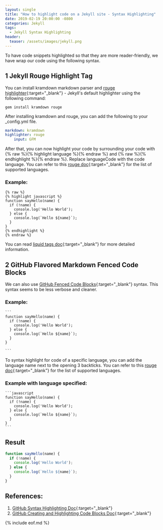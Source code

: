 ```yaml
---
layout: single
title: "How to highlight code on a Jekyll site - Syntax Highlighting"
date: 2019-02-19 20:00:00 -0800
categories: Jekyll
tags:
  - Jekyll Syntax Highlighting
header: 
  teaser: /assets/images/jekyll.png
---
```

To have code snippets highlighted so that they are more reader-friendly, we have wrap our code using the following syntax.

## 1 Jekyll Rouge Highlight Tag
You can install kramdown markdown parser and [rouge highlighter](http://rouge.jneen.net/){:target="_blank"} - Jekyll's default highlighter using the following command:
```
gem install kramdown rouge
```

After installing kramdown and rouge, you can add the following to your _config.yml file.
```yaml
markdown: kramdown
highlighter: rouge
    input: GFM
```

After that, you can now highlight your code by surrounding your code with {% raw %}{% highlight language %}{% endraw %} and {% raw %}{% endhighlight %}{% endraw %}. Replace languageCode with the code language. You can refer to this [rouge doc](https://github.com/jneen/rouge/wiki/List-of-supported-languages-and-lexers){:target="_blank"} for the list of supported languages.

### Example:
<pre class='code'>
<code>{% raw %}
{% highlight javascript %}
function sayHello(name) {
  if (!name) {
    console.log('Hello World');
  } else {
    console.log(`Hello ${name}`);
  }  
}  
{% endhighlight %}
{% endraw %}</code>
</pre>

You can read [liquid tags doc](https://jekyllrb.com/docs/liquid/tags/){:target="_blank"} for more detailed information.

## 2 GitHub Flavored Markdown Fenced Code Blocks
We can also use [GitHub Fenced Code Blocks](https://help.github.com/articles/creating-and-highlighting-code-blocks/){:target="_blank"} syntax. This syntax seems to be less verbose and cleaner. 

### Example:
<pre class='code'>
<code>```
function sayHello(name) {
  if (!name) {
    console.log('Hello World');
  } else {
    console.log(`Hello ${name}`);
  }
}

```</code>
</pre>

To syntax highlight for code of a specific language, you can add the language name next to the opening 3 backticks. You can refer to this [rouge doc](https://github.com/jneen/rouge/wiki/List-of-supported-languages-and-lexers){:target="_blank"} for the list of supported languages.

### Example with language specified:
<pre class='code'>
<code>```javascript
function sayHello(name) {
  if (!name) {
    console.log('Hello World');
  } else {
    console.log(`Hello ${name}`);
  }
}
```</code>
</pre>

## Result
```javascript
function sayHello(name) {
  if (!name) {
    console.log('Hello World');
  } else {
    console.log(`Hello ${name}`);
  }
}
```

## References:
1. [GitHub Syntax Highlighting Doc](https://help.github.com/articles/using-syntax-highlighting-on-github-pages/){:target="_blank"}
2. [GitHub Creating and Highlighting Code Blocks Doc](https://help.github.com/articles/creating-and-highlighting-code-blocks/){:target="_blank"}

{% include eof.md %}